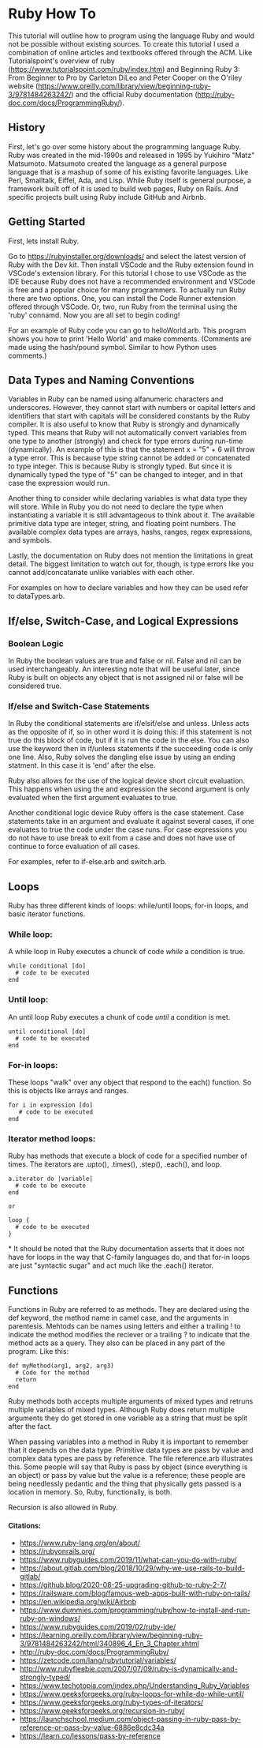 # Ruby How To

This tutorial will outline how to program using the language Ruby and would not be possible without existing sources. To create this tutorial I used a combination of online articles and textbooks offered through the ACM. Like Tutorialspoint's overview of ruby  (https://www.tutorialspoint.com/ruby/index.htm) and Beginning Ruby 3: From Beginner to Pro by Carleton DiLeo and Peter Cooper on the O'riley website (https://www.oreilly.com/library/view/beginning-ruby-3/9781484263242/) and the official Ruby documentation (http://ruby-doc.com/docs/ProgrammingRuby/).

## History

First, let's go over some history about the programming language Ruby. Ruby was created in the mid-1990s and released in 1995 by Yukihiro "Matz" Matsumoto. Matsumoto created the language as a general purpose language that is a mashup of some of his existing favorite languages. Like Perl, Smalltalk, Eiffel, Ada, and Lisp. While Ruby itself is general purpose, a framework built off of it is used to build web pages, Ruby on Rails. And specific projects built using Ruby include GitHub and Airbnb.

## Getting Started

First, lets install Ruby. 

Go to https://rubyinstaller.org/downloads/ and select the latest version of Ruby with the Dev kit. Then install VSCode and the Ruby extension found in VSCode's extension library. For this tutorial I chose to use VSCode as the IDE because Ruby does not have a recommended environment and VSCode is free and a popular choice for many programmers. To actually run Ruby there are two options. One, you can install the Code Runner extension offered through VSCode. Or, two, run Ruby from the terminal using the 'ruby' connamd. Now you are all set to begin coding!

For an example of Ruby code you can go to helloWorld.arb. This program shows you how to print 'Hello World' and make comments. (Comments are made using the hash/pound symbol. Similar to how Python uses comments.)

## Data Types and Naming Conventions

Variables in Ruby can be named using alfanumeric characters and underscores. However, they cannot start with numbers or capital letters and identifiers that start with capitals will be considered constants by the Ruby compiler. It is also useful to know that Ruby is strongly and dynamically typed. This means that Ruby will not automatically convert variables from one type to another (strongly) and check for type errors during run-time (dynamically). An example of this is that the statement x = "5" + 6 will throw a type error. This is because type string cannot be added or concatenated to type integer. This is because Ruby is strongly typed. But since it is dynamically typed the type of "5" can be changed to integer, and in that case the expression would run.

Another thing to consider while declaring variables is what data type they will store. While in Ruby you do not need to declare the type when instantiating a variable it is still advantageous to think about it. The available primitive data type are integer, string, and floating point numbers. The available complex data types are arrays, hashs, ranges, regex expressions, and symbols. 

Lastly, the documentation on Ruby does not mention the limitations in great detail. The biggest limitation to watch out for, though, is type errors like you cannot add/concatanate unlike variables with each other.

For examples on how to declare variables and how they can be used refer to dataTypes.arb.

## If/else, Switch-Case, and Logical Expressions

### Boolean Logic

In Ruby the boolean values are true and false or nil. False and nil can be used interchangeably. An interesting note that will be useful later, since Ruby is built on objects any object that is not assigned nil or false will be considered true.

### If/else and Switch-Case Statements

In Ruby the conditional statements are if/elsif/else and unless. Unless acts as the opposite of if, so in other word it is doing this: if this statement is not true do this block of code, but if it is run the code in the else. You can also use the keyword then in if/unless statements if the succeeding code is only one line. Also, Ruby solves the dangling else issue by using an ending statment. In this case it is 'end' after the else.

Ruby also allows for the use of the logical device short circuit evaluation. This happens when using the and expression the second argument is only evaluated when the first argument evaluates to true.

Another conditional logic device Ruby offers is the case statement. Case statements take in an argument and evaluate it against several cases, if one evaluates to true the code under the case runs. For case expressions you do not have to use break to exit from a case and does not have use of continue to force evaluation of all cases.

For examples, refer to if-else.arb and switch.arb.

## Loops

Ruby has three different kinds of loops: while/until loops, for-in loops, and basic iterator functions.

### While loop:
A while loop in Ruby executes a chunck of code *while* a condition is true.
```
while conditional [do]
  # code to be executed
end
```

### Until loop:
An until loop Ruby executes a chunk of code *until* a condition is met.
```
until conditional [do]
  # code to be executed
end
```

### For-in loops:
These loops "walk" over any object that respond to the each() function. So this is objects like arrays and ranges.
```
for i in expression [do]
   # code to be executed
end
```

### Iterator method loops:
Ruby has methods that execute a block of code for a specified number of times. The iterators are .upto(), .times(), .step(), .each(), and loop.
```
a.iterator do |variable|
  # code to be execute
end

or

loop {
  # code to be executed
}
```

\* It should be noted that the Ruby documentation asserts that it does not have for loops in the way that C-family languages do, and that for-in loops are just "syntactic sugar" and act much like the .each() iterator.

## Functions

Functions in Ruby are referred to as methods. They are declared using the def keyword, the method name in camel case, and the arguments in parentesis. Mehtods can be names using letters and either a trailing ! to indicate the method modifies the reciever or a trailing ? to indicate that the method acts as a query. They also can be placed in any part of the program. Like this:
```
def myMethod(arg1, arg2, arg3)
  # Code for the method
  return
end
```
Ruby methods both accepts multiple arguments of mixed types and retruns multiple variables of mixed types. Although Ruby does return multiple arguments they do get stored in one variable as a string that must be split after the fact.

When passing variables into a method in Ruby it is important to remember that it depends on the data type. Primitive data types are pass by value and complex data types are pass by reference. The file reference.arb illustrates this. Some people will say that Ruby is pass by object (since everything is an object) or pass by value but the value is a reference; these people are being needlessly pedantic and the thing that physically gets passed is a location in memory. So, Ruby, functionally, is both.

Recursion is also allowed in Ruby.

#### Citations:
* https://www.ruby-lang.org/en/about/
* https://rubyonrails.org/
* https://www.rubyguides.com/2019/11/what-can-you-do-with-ruby/
* https://about.gitlab.com/blog/2018/10/29/why-we-use-rails-to-build-gitlab/
* https://github.blog/2020-08-25-upgrading-github-to-ruby-2-7/
* https://railsware.com/blog/famous-web-apps-built-with-ruby-on-rails/
* https://en.wikipedia.org/wiki/Airbnb
* https://www.dummies.com/programming/ruby/how-to-install-and-run-ruby-on-windows/
* https://www.rubyguides.com/2019/02/ruby-ide/
* https://learning.oreilly.com/library/view/beginning-ruby-3/9781484263242/html/340896_4_En_3_Chapter.xhtml
* http://ruby-doc.com/docs/ProgrammingRuby/
* https://zetcode.com/lang/rubytutorial/variables/
* http://www.rubyfleebie.com/2007/07/09/ruby-is-dynamically-and-strongly-typed/
* https://www.techotopia.com/index.php/Understanding_Ruby_Variables
* https://www.geeksforgeeks.org/ruby-loops-for-while-do-while-until/
* https://www.geeksforgeeks.org/ruby-types-of-iterators/
* https://www.geeksforgeeks.org/recursion-in-ruby/
* https://launchschool.medium.com/object-passing-in-ruby-pass-by-reference-or-pass-by-value-6886e8cdc34a
* https://learn.co/lessons/pass-by-reference
